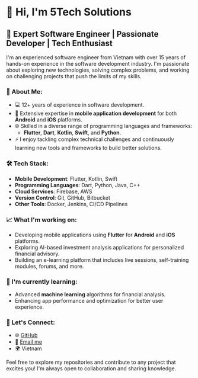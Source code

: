 # 👋 Hi, I'm 5Tech Solutions

## 🚀 Expert Software Engineer | Passionate Developer | Tech Enthusiast

I'm an experienced software engineer from Vietnam with over 15 years of hands-on experience in the software development industry. I'm passionate about exploring new technologies, solving complex problems, and working on challenging projects that push the limits of my skills.

### 🌟 About Me:
- 💻 12+ years of experience in software development.
- 📱 Extensive expertise in **mobile application development** for both **Android** and **iOS** platforms.
- 🌐 Skilled in a diverse range of programming languages and frameworks:
  - **Flutter**, **Dart**, **Kotlin**, **Swift**, and **Python**.
- ⚡ I enjoy tackling complex technical challenges and continuously learning new tools and frameworks to build better solutions.

### 🛠️ Tech Stack:
- **Mobile Development**: Flutter, Kotlin, Swift
- **Programming Languages**: Dart, Python, Java, C++
- **Cloud Services**: Firebase, AWS
- **Version Control**: Git, GitHub, Bitbucket
- **Other Tools**: Docker, Jenkins, CI/CD Pipelines

### 📈 What I'm working on:
- Developing mobile applications using **Flutter** for **Android** and **iOS** platforms.
- Exploring AI-based investment analysis applications for personalized financial advisory.
- Building an e-learning platform that includes live sessions, self-training modules, forums, and more.
  
### 🌱 I'm currently learning:
- Advanced **machine learning** algorithms for financial analysis.
- Enhancing app performance and optimization for better user experience.

### 🤝 Let's Connect:
- 🌐 [GitHub](https://github.com/fivetechvietnam) 
- 📧 [Email me](mailto:fivetech.vietname@gmail.com)
- 🌍 Vietnam

Feel free to explore my repositories and contribute to any project that excites you! I'm always open to collaboration and sharing knowledge.
<!--
**fivetechvietnam/fivetechvietnam** is a ✨ _special_ ✨ repository because its `README.md` (this file) appears on your GitHub profile.

Here are some ideas to get you started:

- 🔭 I’m currently working on ...
- 🌱 I’m currently learning ...
- 👯 I’m looking to collaborate on ...
- 🤔 I’m looking for help with ...
- 💬 Ask me about ...
- 📫 How to reach me: ...
- 😄 Pronouns: ...
- ⚡ Fun fact: ...
-->
